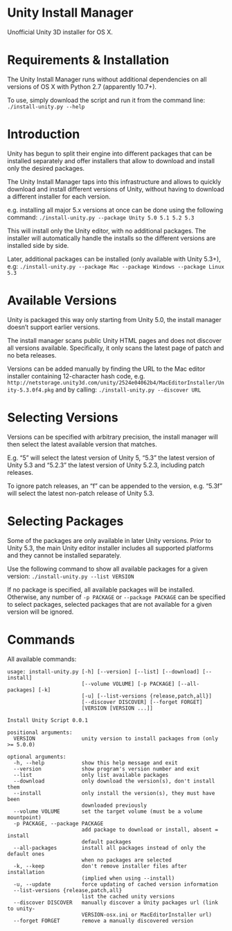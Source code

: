 # Unity Install Manager

Unofficial Unity 3D installer for OS X.

# Requirements & Installation

The Unity Install Manager runs without additional dependencies on all versions of OS X with Python 2.7 (apparently 10.7+).

To use, simply download the script and run it from the command line:
`./install-unity.py --help`

# Introduction

Unity has begun to split their engine into different packages that can be installed separately and offer installers that allow to download and install only the desired packages.

The Unity Install Manager taps into this infrastructure and allows to quickly download and install different versions of Unity, without having to download a different installer for each version.

e.g. installing all major 5.x versions at once can be done using the following command:
`./install-unity.py --package Unity 5.0 5.1 5.2 5.3`

This will install only the Unity editor, with no additional packages. The installer will automatically handle the installs so the different versions are installed side by side.

Later, additional packages can be installed (only available with Unity 5.3+), e.g:
`./install-unity.py --package Mac --package Windows --package Linux 5.3`

# Available Versions

Unity is packaged this way only starting from Unity 5.0, the install manager doesn’t support earlier versions.

The install manager scans public Unity HTML pages and does not discover all versions available. Specifically, it only scans the latest page of patch and no beta releases.

Versions can be added manually by finding the URL to the Mac editor installer containing 12-character hash code, e.g. `http://netstorage.unity3d.com/unity/2524e04062b4/MacEditorInstaller/Unity-5.3.0f4.pkg` and by calling:
`./install-unity.py --discover URL`

# Selecting Versions

Versions can be specified with arbitrary precision, the install manager will then select the latest available version that matches.

E.g. “5” will select the latest version of Unity 5, “5.3” the latest version of Unity 5.3 and “5.2.3” the latest version of Unity 5.2.3, including patch releases.

To ignore patch releases, an “f” can be appended to the version, e.g. “5.3f” will select the latest non-patch release of Unity 5.3.

# Selecting Packages

Some of the packages are only available in later Unity versions. Prior to Unity 5.3, the main Unity editor installer includes all supported platforms and they cannot be installed separately.

Use the following command to show all available packages for a given version:
`./install-unity.py --list VERSION`

If no package is specified, all available packages will be installed. Otherwise, any number of `-p PACKAGE` or `--package PACKAGE` can be specified to select packages, selected packages that are not available for a given version will be ignored.

# Commands

All available commands:
```
usage: install-unity.py [-h] [--version] [--list] [--download] [--install]
                        [--volume VOLUME] [-p PACKAGE] [--all-packages] [-k]
                        [-u] [--list-versions {release,patch,all}]
                        [--discover DISCOVER] [--forget FORGET]
                        [VERSION [VERSION ...]]

Install Unity Script 0.0.1

positional arguments:
  VERSION               unity version to install packages from (only >= 5.0.0)

optional arguments:
  -h, --help            show this help message and exit
  --version             show program's version number and exit
  --list                only list available packages
  --download            only download the version(s), don't install them
  --install             only install the version(s), they must have been
                        downloaded previously
  --volume VOLUME       set the target volume (must be a volume mountpoint)
  -p PACKAGE, --package PACKAGE
                        add package to download or install, absent = install
                        default packages
  --all-packages        install all packages instead of only the default ones
                        when no packages are selected
  -k, --keep            don't remove installer files after installation
                        (implied when using --install)
  -u, --update          force updating of cached version information
  --list-versions {release,patch,all}
                        list the cached unity versions
  --discover DISCOVER   manually discover a Unity packages url (link to unity-
                        VERSION-osx.ini or MacEditorInstaller url)
  --forget FORGET       remove a manually discovered version
```
